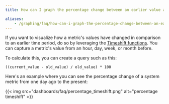 ```yaml
---
title: How can I graph the percentage change between an earlier value and a current value?

aliases:
    - /graphing/faq/how-can-i-graph-the-percentage-change-between-an-earlier-value-and-a-current-value
---
```


If you want to visualize how a metric's values have changed in comparison to an earlier time period, do so by leveraging the [Timeshift functions][1]. You can capture a metric's value from an hour, day, week, or month before.

To calculate this, you can create a query such as this:

```text
((current_value - old_value) / old_value) * 100
```

Here's an example where you can see the percentage change of a system metric from one day ago to the present:

{{< img src="dashboards/faq/percentage_timeshift.png" alt="percentage timeshift" >}}

[1]: /dashboards/functions/timeshift/
